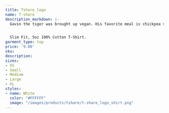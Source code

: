 ```yaml
---
title: Tshare_logo
name: T-share
description_markdown: |-
  Gavin the tiger was brought up vegan. His favorite meal is chickpea salad with a lemon juice dressing.


  Slim Fit, 5oz 100% Cotton T-Shirt.
garment_type: top
price: '9.00'
sku: 
description: 
sizes:
- XS
- Small
- Medium
- Large
- XL
styles:
- name: White
  color: "#FFFFFF"
  image: "/images/products/tshare/t-share_logo_shirt.png"
---
```


